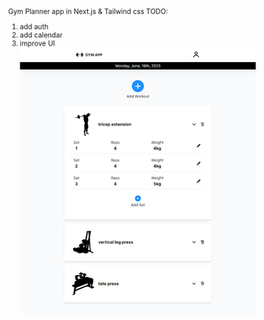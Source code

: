 Gym Planner app in Next.js & Tailwind css
TODO:
1. add auth
2. add calendar
3. improve UI
![Alt Text](./public/screen.png)
